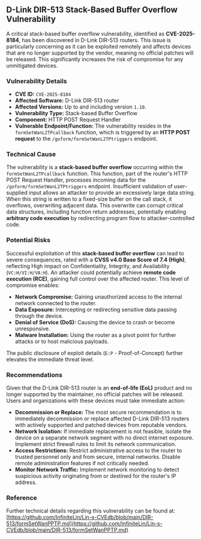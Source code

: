 ## D-Link DIR-513 Stack-Based Buffer Overflow Vulnerability

A critical stack-based buffer overflow vulnerability, identified as **CVE-2025-8184**, has been discovered in D-Link DIR-513 routers. This issue is particularly concerning as it can be exploited remotely and affects devices that are no longer supported by the vendor, meaning no official patches will be released. This significantly increases the risk of compromise for any unmitigated devices.

### Vulnerability Details

*   **CVE ID:** `CVE-2025-8184`
*   **Affected Software:** D-Link DIR-513 router
*   **Affected Versions:** Up to and including version `1.10`.
*   **Vulnerability Type:** Stack-based Buffer Overflow
*   **Component:** HTTP POST Request Handler
*   **Vulnerable Endpoint/Function:** The vulnerability resides in the `formSetWanL2TPcallback` function, which is triggered by an **HTTP POST request** to the `/goform/formSetWanL2TPtriggers` endpoint.

### Technical Cause

The vulnerability is a **stack-based buffer overflow** occurring within the `formSetWanL2TPcallback` function. This function, part of the router's HTTP POST Request Handler, processes incoming data for the `/goform/formSetWanL2TPtriggers` endpoint. Insufficient validation of user-supplied input allows an attacker to provide an excessively large data string. When this string is written to a fixed-size buffer on the call stack, it overflows, overwriting adjacent data. This overwrite can corrupt critical data structures, including function return addresses, potentially enabling **arbitrary code execution** by redirecting program flow to attacker-controlled code.

### Potential Risks

Successful exploitation of this **stack-based buffer overflow** can lead to severe consequences, rated with a **CVSS v4.0 Base Score of 7.4 (High)**, reflecting High impact on Confidentiality, Integrity, and Availability (`VC:H/VI:H/VA:H`). An attacker could potentially achieve **remote code execution (RCE)**, gaining full control over the affected router. This level of compromise enables:

*   **Network Compromise:** Gaining unauthorized access to the internal network connected to the router.
*   **Data Exposure:** Intercepting or redirecting sensitive data passing through the device.
*   **Denial of Service (DoS):** Causing the device to crash or become unresponsive.
*   **Malware Installation:** Using the router as a pivot point for further attacks or to host malicious payloads.

The public disclosure of exploit details (`E:P` - Proof-of-Concept) further elevates the immediate threat level.

### Recommendations

Given that the D-Link DIR-513 router is an **end-of-life (EoL)** product and no longer supported by the maintainer, no official patches will be released. Users and organizations with these devices must take immediate action:

*   **Decommission or Replace:** The most secure recommendation is to immediately decommission or replace affected D-Link DIR-513 routers with actively supported and patched devices from reputable vendors.
*   **Network Isolation:** If immediate replacement is not feasible, isolate the device on a separate network segment with no direct internet exposure. Implement strict firewall rules to limit its network communication.
*   **Access Restrictions:** Restrict administrative access to the router to trusted personnel only and from secure, internal networks. Disable remote administration features if not critically needed.
*   **Monitor Network Traffic:** Implement network monitoring to detect suspicious activity originating from or destined for the router's IP address.

### Reference

Further technical details regarding this vulnerability can be found at:
[https://github.com/InfiniteLin/Lin-s-CVEdb/blob/main/DIR-513/formSetWanPPTP.md](https://github.com/InfiniteLin/Lin-s-CVEdb/blob/main/DIR-513/formSetWanPPTP.md)